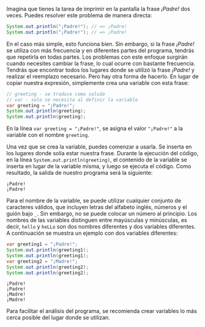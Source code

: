 Imagina que tienes la tarea de imprimir en la pantalla la frase *¡Padre!* dos veces. Puedes resolver este problema de manera directa:

```java
System.out.println("¡Padre!"); // => ¡Padre!
System.out.println("¡Padre!"); // => ¡Padre!
```

En el caso más simple, esto funciona bien. Sin embargo, si la frase *¡Padre!* se utiliza con más frecuencia y en diferentes partes del programa, tendrás que repetirla en todas partes. Los problemas con este enfoque surgirán cuando necesites cambiar la frase, lo cual ocurre con bastante frecuencia. Tendrás que encontrar todos los lugares donde se utilizó la frase *¡Padre!* y realizar el reemplazo necesario. Pero hay otra forma de hacerlo. En lugar de copiar nuestra expresión, simplemente crea una variable con esta frase:

```java
// greeting - se traduce como saludo
// var - solo se necesita al definir la variable
var greeting = "¡Padre!";
System.out.println(greeting);
System.out.println(greeting);
```

En la línea `var greeting = "¡Padre!"`, se asigna el valor `"¡Padre!"` a la variable con el nombre `greeting`.

Una vez que se crea la variable, puedes comenzar a usarla. Se inserta en los lugares donde solía estar nuestra frase. Durante la ejecución del código, en la línea `System.out.println(greeting)`, el contenido de la variable se inserta en lugar de la variable misma, y luego se ejecuta el código. Como resultado, la salida de nuestro programa será la siguiente:

```text
¡Padre!
¡Padre!
```

Para el nombre de la variable, se puede utilizar cualquier conjunto de caracteres válidos, que incluyen letras del alfabeto inglés, números y el guión bajo `_`. Sin embargo, no se puede colocar un número al principio. Los nombres de las variables distinguen entre mayúsculas y minúsculas, es decir, `hello` y `heLLo` son dos nombres diferentes y dos variables diferentes. A continuación se muestra un ejemplo con dos variables diferentes:

```java
var greeting1 = "¡Padre!";
System.out.println(greeting1);
System.out.println(greeting1);
var greeting2 = "¡Madre!";
System.out.println(greeting2);
System.out.println(greeting2);
```

```text
¡Padre!
¡Padre!
¡Madre!
¡Madre!
```

Para facilitar el análisis del programa, se recomienda crear variables lo más cerca posible del lugar donde se utilizan.
